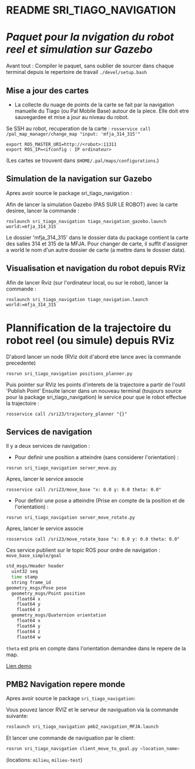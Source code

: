 # README SRI_TIAGO_NAVIGATION
# *Paquet pour la nvigation du robot reel et simulation sur Gazebo*

Avant tout :
Compiler le paquet, sans oublier de sourcer dans chaque terminal depuis le repertoire de travail ```./devel/setup.bash```

## Mise a jour des cartes
- La collecte du nuage de points de la carte se fait par la navigation manuelle du Tiago (ou Pal Mobile Base) autour de la piece. Elle doit etre sauvegardee et mise a jour au niveau du robot.

Se SSH au robot, recuperation de la carte : ```rosservice call /pal_map_manager/change_map "input: 'mfja_314_315'"```

```code
export ROS_MASTER_URI=http://<robot>:11311
export ROS_IP=<ifconfig : IP ordinateur>
```

(Les cartes se trouvent dans ```$HOME/.pal/maps/configurations```.)

## Simulation de la navigation sur Gazebo
Apres avoir source le package sri_tiago_navigation :

Afin de lancer la simulation Gazebo (PAS SUR LE ROBOT) avec la carte desiree, lancer la commande :

```code
roslaunch sri_tiago_navigation tiago_navigation_gazebo.launch world:=mfja_314_315
```

Le dossier 'mfja_314_315' dans le dossier data du package contient la carte des salles 314 et 315 de la MFJA. Pour changer de carte, il suffit d'assigner a world le nom d'un autre dossier de carte (a mettre dans le dossier data).

## Visualisation et navigation du robot depuis RViz
Afin de lancer Rviz (sur l'ordinateur local, ou sur le robot), lancer la commande :

```code
roslaunch sri_tiago_navigation tiago_navigation.launch world:=mfja_314_315
```

# Plannification de la trajectoire du robot reel (ou simule) depuis RViz
D'abord lancer un node (RViz doit d'abord etre lance avec la commande precedente)

```code
rosrun sri_tiago_navigation positions_planner.py
```

Puis pointer sur RViz les points d'interets de la trajectoire a partir de l'outil 'Publish Point'
Ensuite lancer dans un nouveau terminal (toujours source pour la package sri_tiago_navigation) le service pour que le robot effectue la trajectoire :

```code
rosservice call /sri23/trajectory_planner "{}"
```
## Services de navigation
Il y a deux services de navigation :
- Pour definir une position a atteindre (sans considerer l'orientation) :

```code
rosrun sri_tiago_navigation server_move.py
```

Apres, lancer le service associe

```code
rosservice call /sri23/move_base "x: 0.0 y: 0.0 theta: 0.0"
```

- Pour definir une pose a atteindre (Prise en compte de la position et de l'orientation) :

```code
rosrun sri_tiago_navigation server_move_rotate.py
```

Apres, lancer le service associe

```code
rosservice call /sri23/move_rotate_base "x: 0.0 y: 0.0 theta: 0.0"
```

Ces service publient sur le topic ROS pour ordre de navigation : ```move_base_simple/goal```

``` bash
std_msgs/Header header
  uint32 seq
  time stamp
  string frame_id
geometry_msgs/Pose pose
  geometry_msgs/Point position
    float64 x
    float64 y
    float64 z
  geometry_msgs/Quaternion orientation
    float64 x
    float64 y
    float64 z
    float64 w
```

```theta``` est pris en compte dans l'orientation demandee dans le repere de la map.

[Lien demo](https://www.youtube.com/watch?v=SU8ofjLCdqI)

## PMB2 Navigation repere monde

Apres avoir source le package ``sri_tiago_navigation``:

Vous pouvez lancer RVIZ et le serveur de naviguation via la commande suivante:
```bash
roslaunch sri_tiago_navigation pmb2_navigation_MFJA.launch
```

Et lancer une commande de naviguation par le client:
```bash
rosrun sri_tiago_navigation client_move_to_goal.py <location_name>
```

(locations: ``milieu``, ``milieu-test``)
